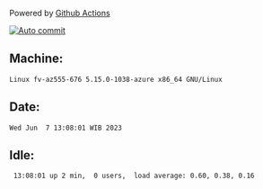 Powered by [Github Actions](https://github.com/features/actions)

[![Auto commit](https://github.com/hiage/workstation/workflows/Auto%20commit/badge.svg)](https://github.com/hiage/workstation/actions?query=workflow%3A%22Auto+commit%22)

## Machine:
```
Linux fv-az555-676 5.15.0-1038-azure x86_64 GNU/Linux
```
## Date:
```
Wed Jun  7 13:08:01 WIB 2023
```
## Idle:
```
 13:08:01 up 2 min,  0 users,  load average: 0.60, 0.38, 0.16
```
